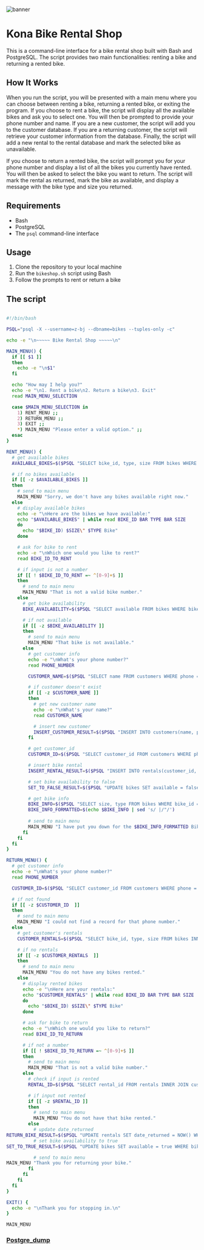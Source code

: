 ![banner](https://github.com/z-bj/KONA-BIKES-Rental-shop/blob/master/kona-bikes-rental-shop-banner.jpg)


# Kona Bike Rental Shop

This is a command-line interface for a bike rental shop built with Bash and PostgreSQL. The script provides two main functionalities: renting a bike and returning a rented bike.

## How It Works

When you run the script, you will be presented with a main menu where you can choose between renting a bike, returning a rented bike, or exiting the program. If you choose to rent a bike, the script will display all the available bikes and ask you to select one. You will then be prompted to provide your phone number and name. If you are a new customer, the script will add you to the customer database. If you are a returning customer, the script will retrieve your customer information from the database. Finally, the script will add a new rental to the rental database and mark the selected bike as unavailable.

If you choose to return a rented bike, the script will prompt you for your phone number and display a list of all the bikes you currently have rented. You will then be asked to select the bike you want to return. The script will mark the rental as returned, mark the bike as available, and display a message with the bike type and size you returned.

## Requirements

-   Bash
-   PostgreSQL
-   The `psql` command-line interface

## Usage

1.  Clone the repository to your local machine
2.  Run the `bikeshop.sh` script using Bash
3.  Follow the prompts to rent or return a bike


## The script

``` bash

#!/bin/bash

PSQL="psql -X --username=z-bj --dbname=bikes --tuples-only -c"

echo -e "\n~~~~~ Bike Rental Shop ~~~~~\n"

MAIN_MENU() {
  if [[ $1 ]]
  then
    echo -e "\n$1"
  fi

  echo "How may I help you?" 
  echo -e "\n1. Rent a bike\n2. Return a bike\n3. Exit"
  read MAIN_MENU_SELECTION

  case $MAIN_MENU_SELECTION in
    1) RENT_MENU ;;
    2) RETURN_MENU ;;
    3) EXIT ;;
    *) MAIN_MENU "Please enter a valid option." ;;
  esac
}

RENT_MENU() {
  # get available bikes
  AVAILABLE_BIKES=$($PSQL "SELECT bike_id, type, size FROM bikes WHERE available = true ORDER BY bike_id")

  # if no bikes available
  if [[ -z $AVAILABLE_BIKES ]]
  then
    # send to main menu
    MAIN_MENU "Sorry, we don't have any bikes available right now."
  else
    # display available bikes
    echo -e "\nHere are the bikes we have available:"
    echo "$AVAILABLE_BIKES" | while read BIKE_ID BAR TYPE BAR SIZE
    do
      echo "$BIKE_ID) $SIZE\" $TYPE Bike"
    done

    # ask for bike to rent
    echo -e "\nWhich one would you like to rent?"
    read BIKE_ID_TO_RENT

    # if input is not a number
    if [[ ! $BIKE_ID_TO_RENT =~ ^[0-9]+$ ]]
    then
      # send to main menu
      MAIN_MENU "That is not a valid bike number."
    else
      # get bike availability
      BIKE_AVAILABILITY=$($PSQL "SELECT available FROM bikes WHERE bike_id = $BIKE_ID_TO_RENT AND available = true")

      # if not available
      if [[ -z $BIKE_AVAILABILITY ]]
      then
        # send to main menu
        MAIN_MENU "That bike is not available."
      else
        # get customer info
        echo -e "\nWhat's your phone number?"
        read PHONE_NUMBER

        CUSTOMER_NAME=$($PSQL "SELECT name FROM customers WHERE phone = '$PHONE_NUMBER'")

        # if customer doesn't exist
        if [[ -z $CUSTOMER_NAME ]]
        then
          # get new customer name
          echo -e "\nWhat's your name?"
          read CUSTOMER_NAME

          # insert new customer
          INSERT_CUSTOMER_RESULT=$($PSQL "INSERT INTO customers(name, phone) VALUES('$CUSTOMER_NAME', '$PHONE_NUMBER')") 
        fi

        # get customer_id
        CUSTOMER_ID=$($PSQL "SELECT customer_id FROM customers WHERE phone='$PHONE_NUMBER'")

        # insert bike rental
        INSERT_RENTAL_RESULT=$($PSQL "INSERT INTO rentals(customer_id, bike_id) VALUES($CUSTOMER_ID, $BIKE_ID_TO_RENT)")

        # set bike availability to false
        SET_TO_FALSE_RESULT=$($PSQL "UPDATE bikes SET available = false WHERE bike_id = $BIKE_ID_TO_RENT")

        # get bike info
        BIKE_INFO=$($PSQL "SELECT size, type FROM bikes WHERE bike_id = $BIKE_ID_TO_RENT")
        BIKE_INFO_FORMATTED=$(echo $BIKE_INFO | sed 's/ |/"/')
        
        # send to main menu
        MAIN_MENU "I have put you down for the $BIKE_INFO_FORMATTED Bike, $(echo $CUSTOMER_NAME | sed -r 's/^ *| *$//g')."
      fi
    fi
  fi
}

RETURN_MENU() {
  # get customer info
  echo -e "\nWhat's your phone number?"
  read PHONE_NUMBER

  CUSTOMER_ID=$($PSQL "SELECT customer_id FROM customers WHERE phone = '$PHONE_NUMBER'")

  # if not found
  if [[ -z $CUSTOMER_ID  ]]
  then
    # send to main menu
    MAIN_MENU "I could not find a record for that phone number."
  else
    # get customer's rentals
    CUSTOMER_RENTALS=$($PSQL "SELECT bike_id, type, size FROM bikes INNER JOIN rentals USING(bike_id) INNER JOIN customers USING(customer_id) WHERE phone = '$PHONE_NUMBER' AND date_returned IS NULL ORDER BY bike_id")

    # if no rentals
    if [[ -z $CUSTOMER_RENTALS  ]]
    then
      # send to main menu
      MAIN_MENU "You do not have any bikes rented."
    else
      # display rented bikes
      echo -e "\nHere are your rentals:"
      echo "$CUSTOMER_RENTALS" | while read BIKE_ID BAR TYPE BAR SIZE
      do
        echo "$BIKE_ID) $SIZE\" $TYPE Bike"
      done

      # ask for bike to return
      echo -e "\nWhich one would you like to return?"
      read BIKE_ID_TO_RETURN

      # if not a number
      if [[ ! $BIKE_ID_TO_RETURN =~ ^[0-9]+$ ]]
      then
        # send to main menu
        MAIN_MENU "That is not a valid bike number."
      else
        # check if input is rented
        RENTAL_ID=$($PSQL "SELECT rental_id FROM rentals INNER JOIN customers USING(customer_id) WHERE phone = '$PHONE_NUMBER' AND bike_id = $BIKE_ID_TO_RETURN AND date_returned IS NULL")

        # if input not rented
        if [[ -z $RENTAL_ID ]]
        then
          # send to main menu
          MAIN_MENU "You do not have that bike rented."
        else
          # update date_returned
RETURN_BIKE_RESULT=$($PSQL "UPDATE rentals SET date_returned = NOW() WHERE rental_id = $RENTAL_ID")
          # set bike availability to true
SET_TO_TRUE_RESULT=$($PSQL "UPDATE bikes SET available = true WHERE bike_id = $BIKE_ID_TO_RETURN")

          # send to main menu
MAIN_MENU "Thank you for returning your bike."
        fi
      fi
    fi
  fi
}

EXIT() {
  echo -e "\nThank you for stopping in.\n"
}

MAIN_MENU

```

### [Postgre_dump](https://github.com/z-bj/KONA-BIKES-Rental-shop/blob/master/bikes.sql)
